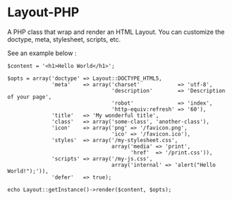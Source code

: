 Layout-PHP
==========

A PHP class that wrap and render an HTML Layout. You can customize the doctype, meta, stylesheet, scripts, etc. 

See an example below :


    $content = '<h1>Hello World</h1>';

    $opts = array('doctype' => Layout::DOCTYPE_HTML5,
                  'meta'    => array('charset'            => 'utf-8',
                                     'description'        => 'Description of your page',
                                     'robot'              => 'index',
                                     'http-equiv:refresh' => '60'),
                  'title'   => 'My wonderful title',
                  'class'   => array('some-class', 'another-class'),
                  'icon'    => array('png' => '/favicon.png',
                                     'ico' => '/favicon.ico'),
                  'styles'  => array('/my-stylesheet.css',
                                     array('media' => 'print',
                                           'href'  => '/print.css')),
                  'scripts' => array('/my-js.css',
                                     array('internal' => 'alert("Hello World!");')),
                  'defer'   => true);
                  
    echo Layout::getInstance()->render($content, $opts);

